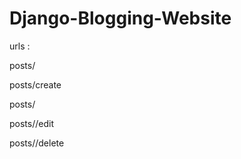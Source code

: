 # Django-Blogging-Website

urls :
<p>posts/</p>
<p>posts/create</p>
<p>posts/<id></p>
<p>posts/<id>/edit</p>
<p>posts/<id>/delete</p>

